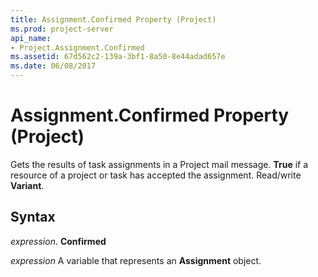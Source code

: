 ```yaml
---
title: Assignment.Confirmed Property (Project)
ms.prod: project-server
api_name:
- Project.Assignment.Confirmed
ms.assetid: 67d562c2-139a-3bf1-8a50-8e44adad657e
ms.date: 06/08/2017
---
```



# Assignment.Confirmed Property (Project)

Gets the results of task assignments in a Project mail message. **True** if a resource of a project or task has accepted the assignment. Read/write **Variant**.


## Syntax

 _expression_. **Confirmed**

 _expression_ A variable that represents an **Assignment** object.


